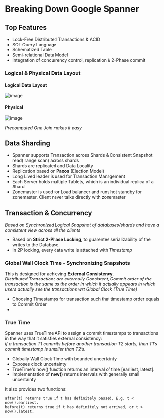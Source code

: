 # Breaking Down Google Spanner

## Top Features
* Lock-Free Distributed Transactions & ACID
* SQL Query Language
* Schematized Table
* Semi-relational Data Model
* Integration of concurrency control, replication & 2-Phase commit



### Logical & Physical Data Layout

#### Logical Data Layout

![image](https://user-images.githubusercontent.com/7579608/126864956-59bca8d5-9411-4582-9525-55dd449bb9ec.png)


#### Physical

![image](https://user-images.githubusercontent.com/7579608/126864975-beb7d3a2-b6e3-4f0f-bf38-3a008b3c3ca2.png)

_Precomputed One Join makes it easy_

## Data Sharding

* Spanner supports Transaction across Shards & Consistent Snapshot read( range scan) across shards
* Shards are replicated and Data Locality
* Replication based on __Paxos__ (Election Model)
* Long Lived leader is used for Transaction Management
* Each Server holds multiple Tablets, which is an individual replica of a Shard
* Zonemaster is used for Load balancer and runs hot standby for zonemaster. Client never talks directly with zonemaster


## Transaction & Concurrency

_Based on Synchronized Logical Snapshot of databases/shards and have a consistent view across all the clients_

* Based on __Strict 2-Phase Locking__, to guarentee serializability of the writes to the Database. 
* In 2P locking, every data write is attached with _Timestamp_ 

### Global Wall Clock Time - Synchronizing Snapshots

This is designed for achieving __External Consistency__.    
_Distributed Transactions are externally Consistent, Commit order of the transaction is the same as the order in which it actually appears in
which users actually see the transactions wrt Global Clock (True Time)_

* Choosing Timestamps for transaction such that timestamp order equals to Commit Order
* 

### True Time

Spanner uses TrueTime API to assign a commit timestamps to transactions in the way that it satisfies external consistency:   
_if a transaction T1 commits before another transaction T2 starts, then T1’s commit timestamp is smaller than T2’s._

* Globally Wall Clock Time with bounded uncertainty
* Exposes clock uncertainty
* TrueTime's now() function returns an interval of time [earliest, latest].
* Implementation of __now()__ returns intervals with generally small uncertainty

It also provides two functions:
```
after(t) returns true if t has definitely passed. E.g. t < now().earliest.
before(t) returns true if t has definitely not arrived, or t > now().latest.
```

